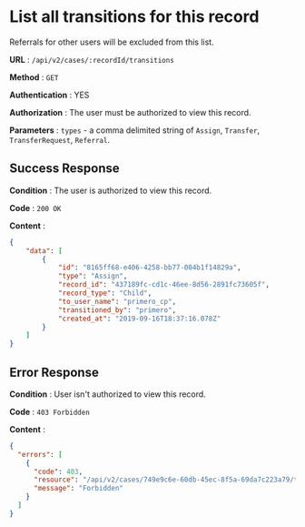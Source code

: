 # List all transitions for this record

Referrals for other users will be excluded from this list.
 
**URL** : `/api/v2/cases/:recordId/transitions`

**Method** : `GET`

**Authentication** : YES

**Authorization** : The user must be authorized to view this record.

**Parameters** : `types` - a comma delimited string of `Assign`, `Transfer`, `TransferRequest`, `Referral`. 

## Success Response

**Condition** : The user is authorized to view this record. 

**Code** : `200 OK`

**Content** :

```json
{
    "data": [
        {
            "id": "8165ff68-e406-4258-bb77-004b1f14829a",
            "type": "Assign",
            "record_id": "437189fc-cd1c-46ee-8d56-2891fc73605f",
            "record_type": "Child",
            "to_user_name": "primero_cp",
            "transitioned_by": "primero",
            "created_at": "2019-09-16T18:37:16.078Z"
        }
    ]
}
```
## Error Response

**Condition** : User isn't authorized to view this record.

**Code** : `403 Forbidden`

**Content** :

```json
{
  "errors": [
    {
      "code": 403,
      "resource": "/api/v2/cases/749e9c6e-60db-45ec-8f5a-69da7c223a79/transitions",
      "message": "Forbidden"
    }
  ]
}
```